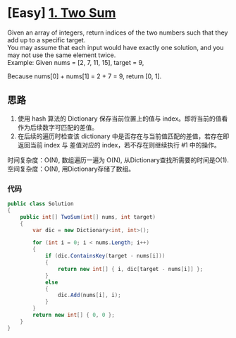 # [Easy] [1. Two Sum](https://leetcode.com/problems/two-sum/)

Given an array of integers, return indices of the two numbers such that they add up to a specific target.  
You may assume that each input would have exactly one solution, and you may not use the same element twice.  
Example:
Given nums = [2, 7, 11, 15], target = 9,

Because nums[0] + nums[1] = 2 + 7 = 9,
return [0, 1].

## 思路

1. 使用 hash 算法的 Dictionary 保存当前位置上的值与 index。即将当前的值看作为后续数字可匹配的差值。
2. 在后续的遍历时检查该 dictionary 中是否存在与当前值匹配的差值，若存在即返回当前 index 与 差值对应的 index，若不存在则继续执行 #1 中的操作。

时间复杂度：O(N), 数组遍历一遍为 O(N), 从Dictionary查找所需要的时间是O(1).
空间复杂度：O(N), 用Dictionary存储了数组。

### 代码

```csharp
public class Solution
{
    public int[] TwoSum(int[] nums, int target)
    {
        var dic = new Dictionary<int, int>();

        for (int i = 0; i < nums.Length; i++)
        {
            if (dic.ContainsKey(target - nums[i]))
            {
                return new int[] { i, dic[target - nums[i]] };
            }
            else
            {
                dic.Add(nums[i], i);
            }
        }
        return new int[] { 0, 0 };
    }
}
```
